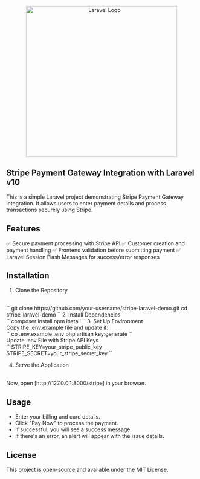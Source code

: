 <p align="center">
    <a href="https://laravel.com" target="_blank">
        <img src="https://raw.githubusercontent.com/laravel/art/master/logo-lockup/5%20SVG/2%20CMYK/1%20Full%20Color/laravel-logolockup-cmyk-red.svg" width="400" alt="Laravel Logo">
    </a>
</p>

## Stripe Payment Gateway Integration with Laravel v10

This is a simple Laravel project demonstrating Stripe Payment Gateway integration. It allows users to enter payment details and process transactions securely using Stripe.


## Features

✅ Secure payment processing with Stripe API
✅ Customer creation and payment handling
✅ Frontend validation before submitting payment
✅ Laravel Session Flash Messages for success/error responses


## Installation

1. Clone the Repository
<br/>
`` git clone https://github.com/your-username/stripe-laravel-demo.git
cd stripe-laravel-demo ``
2. Install Dependencies
<br/>
`` composer install
npm install ``
3. Set Up Environment
<br/>
Copy the .env.example file and update it:
<br/>
`` cp .env.example .env
php artisan key:generate ``
<br/>
Update .env File with Stripe API Keys
<br/>
`` STRIPE_KEY=your_stripe_public_key
STRIPE_SECRET=your_stripe_secret_key ``

4. Serve the Application
<br/>
Now, open [http://127.0.0.1:8000/stripe] in your browser.


## Usage

- Enter your billing and card details.
- Click "Pay Now" to process the payment.
- If successful, you will see a success message.
- If there's an error, an alert will appear with the issue details.


## License

This project is open-source and available under the MIT License.
